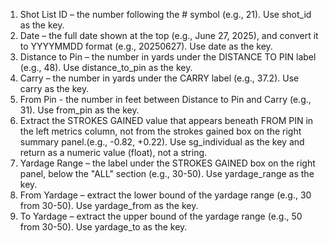 1. Shot List ID – the number following the # symbol (e.g., 21). Use shot_id as the key.
2. Date – the full date shown at the top (e.g., June 27, 2025), and convert it to YYYYMMDD format (e.g., 20250627). Use date as the key.
3. Distance to Pin – the number in yards under the DISTANCE TO PIN label (e.g., 48). Use distance_to_pin as the key.
4. Carry – the number in yards under the CARRY label (e.g., 37.2). Use carry as the key.
5. From Pin - the number in feet between Distance to Pin and Carry (e.g., 31). Use from_pin as the key.
6. Extract the STROKES GAINED value that appears beneath FROM PIN in the left metrics column, not from the strokes gained box on the right summary panel.(e.g., -0.82, +0.22). Use sg_individual as the key and return as a numeric value (float), not a string.
7. Yardage Range – the label under the STROKES GAINED box on the right panel, below the "ALL" section (e.g., 30-50). Use yardage_range as the key.
8. From Yardage – extract the lower bound of the yardage range (e.g., 30 from 30-50). Use yardage_from as the key.
9. To Yardage – extract the upper bound of the yardage range (e.g., 50 from 30-50). Use yardage_to as the key.

